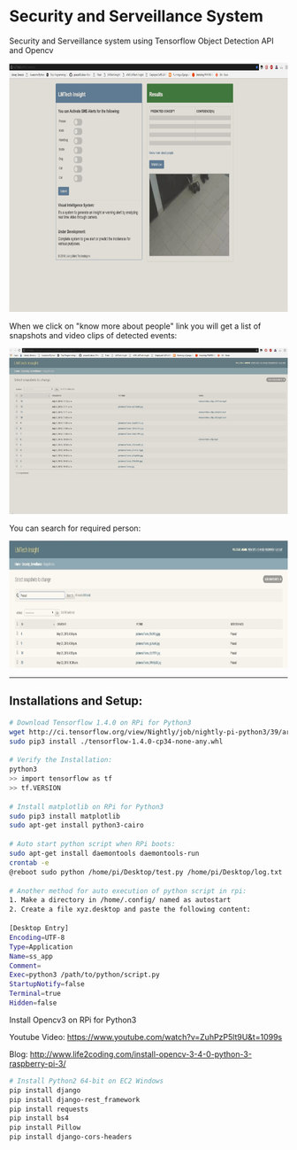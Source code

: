 # Security and Serveillance System
Security and Serveillance system using Tensorflow Object Detection API and Opencv

 <p align="center">
  <img src="home_page_new.jpg" width=800 height=450>
 </p> 
 
 When we click on "know more about people" link you will get a list of snapshots and video clips of detected events:
 <p align="center">
  <img src="more_about_people_new.jpg" width=800 height=300>
 </p> 
 
 You can search for required person:
 <p align="center">
  <img src="search_people.jpg" width=800 height=230>
 </p> 
 <hr>

## Installations and Setup:
```bash
# Download Tensorflow 1.4.0 on RPi for Python3
wget http://ci.tensorflow.org/view/Nightly/job/nightly-pi-python3/39/artifact/output-artifacts/tensorflow-1.4.0-cp34-none-any.whl
sudo pip3 install ./tensorflow-1.4.0-cp34-none-any.whl

# Verify the Installation:
python3
>> import tensorflow as tf
>> tf.VERSION

# Install matplotlib on RPi for Python3
sudo pip3 install matplotlib
sudo apt-get install python3-cairo

# Auto start python script when RPi boots:
sudo apt-get install daemontools daemontools-run
crontab -e
@reboot sudo python /home/pi/Desktop/test.py /home/pi/Desktop/log.txt

# Another method for auto execution of python script in rpi:
1. Make a directory in /home/.config/ named as autostart
2. Create a file xyz.desktop and paste the following content:

[Desktop Entry]
Encoding=UTF-8
Type=Application
Name=ss_app
Comment=
Exec=python3 /path/to/python/script.py
StartupNotify=false
Terminal=true
Hidden=false

```
Install Opencv3 on RPi for Python3

Youtube Video: 
https://www.youtube.com/watch?v=ZuhPzP5lt9U&t=1099s

Blog:
http://www.life2coding.com/install-opencv-3-4-0-python-3-raspberry-pi-3/

```bash
# Install Python2 64-bit on EC2 Windows
pip install django
pip install django-rest_framework
pip install requests
pip install bs4
pip install Pillow
pip install django-cors-headers
```


